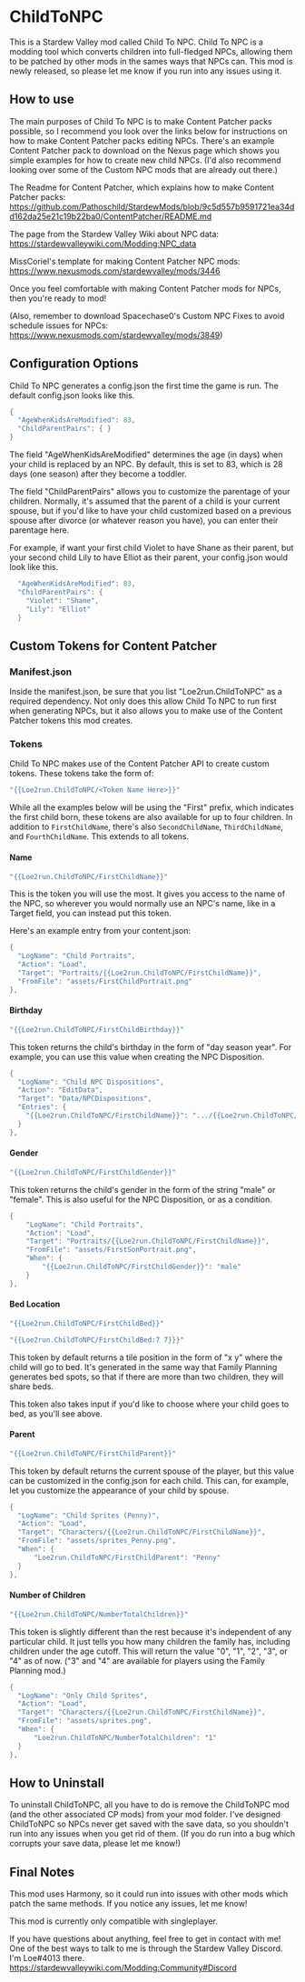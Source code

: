 # ChildToNPC
This is a Stardew Valley mod called Child To NPC. Child To NPC is a modding tool which converts children into full-fledged NPCs, allowing them to be patched by other mods in the sames ways that NPCs can. This mod is newly released, so please let me know if you run into any issues using it.

## How to use

The main purposes of Child To NPC is to make Content Patcher packs possible, so I recommend you look over the links below for instructions on how to make Content Patcher packs editing NPCs. There's an example Content Patcher pack to download on the Nexus page which shows you simple examples for how to create new child NPCs. (I'd also recommend looking over some of the Custom NPC mods that are already out there.)

The Readme for Content Patcher, which explains how to make Content Patcher packs:
https://github.com/Pathoschild/StardewMods/blob/9c5d557b9591721ea34dd162da25e21c19b22ba0/ContentPatcher/README.md

The page from the Stardew Valley Wiki about NPC data:
https://stardewvalleywiki.com/Modding:NPC_data

MissCoriel's template for making Content Patcher NPC mods:
https://www.nexusmods.com/stardewvalley/mods/3446

Once you feel comfortable with making Content Patcher mods for NPCs, then you're ready to mod!

(Also, remember to download Spacechase0's Custom NPC Fixes to avoid schedule issues for NPCs: 
https://www.nexusmods.com/stardewvalley/mods/3849)

## Configuration Options
Child To NPC generates a config.json the first time the game is run. The default config.json looks like this.
```cs
{
  "AgeWhenKidsAreModified": 83,
  "ChildParentPairs": { }
}
```
The field "AgeWhenKidsAreModified" determines the age (in days) when your child is replaced by an NPC. By default, this is set to 83, which is 28 days (one season) after they become a toddler.

The field "ChildParentPairs" allows you to customize the parentage of your children. Normally, it's assumed that the parent of a child is your current spouse, but if you'd like to have your child customized based on a previous spouse after divorce (or whatever reason you have), you can enter their parentage here.

For example, if want your first child Violet to have Shane as their parent, but your second child Lily to have Elliot as their parent, your config.json would look like this.
```cs
  "AgeWhenKidsAreModified": 83,
  "ChildParentPairs": { 
    "Violet": "Shane",
    "Lily": "Elliot"
  }
```
## Custom Tokens for Content Patcher
### Manifest.json
Inside the manifest.json, be sure that you list "Loe2run.ChildToNPC" as a required dependency. Not only does this allow Child To NPC to run first when generating NPCs, but it also allows you to make use of the Content Patcher tokens this mod creates.

### Tokens
Child To NPC makes use of the Content Patcher API to create custom tokens. These tokens take the form of:
```cs
"{{Loe2run.ChildToNPC/<Token Name Here>}}"
```
While all the examples below will be using the "First" prefix, which indicates the first child born, these tokens are also available for up to four children. In addition to `FirstChildName`, there's also `SecondChildName`, `ThirdChildName`, and `FourthChildName`. This extends to all tokens.

#### Name
```cs
"{{Loe2run.ChildToNPC/FirstChildName}}"
```
This is the token you will use the most. It gives you access to the name of the NPC, so wherever you would normally use an NPC's name, like in a Target field, you can instead put this token.

Here's an example entry from your content.json:
```cs
{
  "LogName": "Child Portraits",
  "Action": "Load",
  "Target": "Portraits/{{Loe2run.ChildToNPC/FirstChildName}}",
  "FromFile": "assets/FirstChildPortrait.png"
},
```
#### Birthday
```cs
"{{Loe2run.ChildToNPC/FirstChildBirthday}}"
```
This token returns the child's birthday in the form of "day season year". For example, you can use this value when creating the NPC Disposition.

```cs
{
  "LogName": "Child NPC Dispositions",
  "Action": "EditData",
  "Target": "Data/NPCDispositions",
  "Entries": {
    "{{Loe2run.ChildToNPC/FirstChildName}}": ".../{{Loe2run.ChildToNPC/FirstChildBirthday}}/..."
  }
},
```

#### Gender
```cs
"{{Loe2run.ChildToNPC/FirstChildGender}}"
```
This token returns the child's gender in the form of the string "male" or "female". This is also useful for the NPC Disposition, or as a condition.
```cs
{
    "LogName": "Child Portraits",
    "Action": "Load",
    "Target": "Portraits/{{Loe2run.ChildToNPC/FirstChildName}}",
    "FromFile": "assets/FirstSonPortrait.png",
    "When": {
        "{{Loe2run.ChildToNPC/FirstChildGender}}": "male"
    }
},
```

#### Bed Location
```cs
"{{Loe2run.ChildToNPC/FirstChildBed}}"
```
```cs
"{{Loe2run.ChildToNPC/FirstChildBed:7 7}}}"
```
This token by default returns a tile position in the form of "x y" where the child will go to bed. It's generated in the same way that Family Planning generates bed spots, so that if there are more than two children, they will share beds. 

This token also takes input if you'd like to choose where your child goes to bed, as you'll see above.

#### Parent
```cs
"{{Loe2run.ChildToNPC/FirstChildParent}}"
```
This token by default returns the current spouse of the player, but this value can be customized in the config.json for each child. This can, for example, let you customize the appearance of your child by spouse.

```cs
{
  "LogName": "Child Sprites (Penny)",
  "Action": "Load",
  "Target": "Characters/{{Loe2run.ChildToNPC/FirstChildName}}",
  "FromFile": "assets/sprites_Penny.png",
  "When": {
      "Loe2run.ChildToNPC/FirstChildParent": "Penny"
  }
},
```

#### Number of Children
```cs
"{{Loe2run.ChildToNPC/NumberTotalChildren}}"
```
This token is slightly different than the rest because it's independent of any particular child. It just tells you how many children the family has, including children under the age cutoff. This will return the value "0", "1", "2", "3", or "4" as of now. ("3" and "4" are available for players using the Family Planning mod.)

```cs
{
  "LogName": "Only Child Sprites",
  "Action": "Load",
  "Target": "Characters/{{Loe2run.ChildToNPC/FirstChildName}}",
  "FromFile": "assets/sprites.png",
  "When": {
      "Loe2run.ChildToNPC/NumberTotalChildren": "1"
  }
},
```

## How to Uninstall
To uninstall ChildToNPC, all you have to do is remove the ChildToNPC mod (and the other associated CP mods) from your mod folder. I've designed ChildToNPC so NPCs never get saved with the save data, so you shouldn't run into any issues when you get rid of them.
(If you do run into a bug which corrupts your save data, please let me know!)

## Final Notes
This mod uses Harmony, so it could run into issues with other mods which patch the same methods. If you notice any issues, let me know!

This mod is currently only compatible with singleplayer.

If you have questions about anything, feel free to get in contact with me! One of the best ways to talk to me is through the Stardew Valley Discord. I'm Loe#4013 there. https://stardewvalleywiki.com/Modding:Community#Discord
